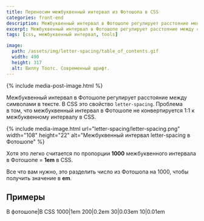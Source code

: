 ```yaml
---
title: Переносим межбуквенный интервал из Фотошопа в CSS
categories: front-end
description: Межбуквенный интервал в Фотошопе регулирует расстояние между символами в тексте. В CSS это свойство letter-spacing.
excerpt: Межбуквенный интервал в Фотошопе регулирует расстояние между символами в тексте. В CSS это свойство letter-spacing.
tags: [css, межбуквенный интервал, tools]

image:
  path: /assets/img/letter-spacing/table_of_contents.gif
  width: 490
  height: 317
  alt: Виллу Тоотс. Современный шрифт.
---
```


{% include media-post-image.html %}

Межбуквенный интервал в Фотошопе регулирует расстояние между символами в тексте. В CSS это свойство `letter-spacing`. Проблема в том, что межбуквенный интервал в Фотошопе не конвертируется 1:1 к межбуквенному интервалу в CSS.

{%
	include media-image.html
	url="letter-spacing/letter-spacing.png"
	width="108"
	height="22"
	alt="Межбуквенный интервал letter-spacing в Фотошопе"
%}

Хотя это легко считается по пропорции **1000** межбуквенного интервала в Фотошопе = **1em** в CSS.

Все что вам нужно, это разделить число из Фотошопа на 1000, чтобы получить значение в **em**.

## Примеры

В фотошопе|В CSS
1000|1em
200|0.2em
30|0.03em
10|0.01em
